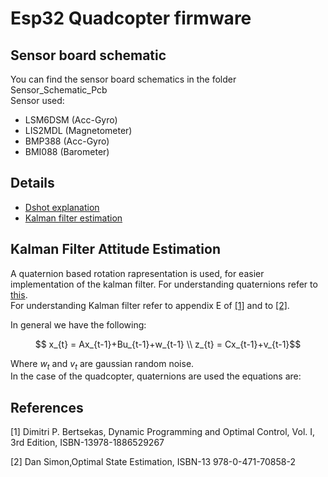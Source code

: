 # Esp32 Quadcopter firmware
## Sensor board schematic
You can find the sensor board schematics in the folder Sensor_Schematic_Pcb \
Sensor used:
- LSM6DSM (Acc-Gyro)
- LIS2MDL (Magnetometer)
- BMP388  (Acc-Gyro)
- BMI088  (Barometer)
## Details
- [Dshot explanation](Quadcode_Esp32/src/Motors_Control/README.md)
- [Kalman filter estimation](#kalman-filter-attitude-estimation)

## Kalman Filter Attitude Estimation
A quaternion based rotation rapresentation is used, for easier implementation of the kalman filter. For understanding quaternions refer to [this](https://www.google.com/url?sa=t&rct=j&q=&esrc=s&source=web&cd=&cad=rja&uact=8&ved=2ahUKEwjhxsfv96-CAxXcVPEDHbDWA_kQFnoECA8QAQ&url=https%3A%2F%2Fgraphics.stanford.edu%2Fcourses%2Fcs348a-17-winter%2FPapers%2Fquaternion.pdf&usg=AOvVaw3PvGFRNUboT5pRiKrHrWJZ&opi=89978449).
\
For understanding Kalman filter refer to appendix E of [[1]](#1) and to [[2]](#2).

In general we have the following: 


```math
 x_{t} = Ax_{t-1}+Bu_{t-1}+w_{t-1}
 \\
 z_{t} = Cx_{t-1}+v_{t-1}
```
Where $w_t$ and $v_t$ are gaussian random noise.
\
In the case of the quadcopter, quaternions are used the equations are:
## References
<a id="1">[1]</a> 
 Dimitri P. Bertsekas,
Dynamic Programming and Optimal Control, 
Vol. I, 3rd Edition, ISBN-13978-1886529267

<a id="2">[2]</a>
 Dan Simon,Optimal State Estimation, ISBN-13 978-0-471-70858-2



